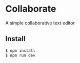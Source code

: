 # Collaborate

A simple collaborative text editor

## Install 

```bash 
$ npm install
$ npm run dev
```
